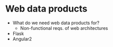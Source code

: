 # Web data products    

- What do we need web data products for?  
  - Non-functional reqs. of web architectures     
- Flask  
- Angular2  
